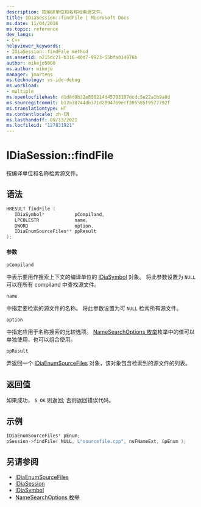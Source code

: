 ```yaml
---
description: 按编译单位和名称检索源文件。
title: IDiaSession::findFile | Microsoft Docs
ms.date: 11/04/2016
ms.topic: reference
dev_langs:
- C++
helpviewer_keywords:
- IDiaSession::findFile method
ms.assetid: a215dc21-b316-40d7-9923-55bfa014976b
author: mikejo5000
ms.author: mikejo
manager: jmartens
ms.technology: vs-ide-debug
ms.workload:
- multiple
ms.openlocfilehash: d1d8d9b32e850214d45703107dcdc5e22a1b9a8d
ms.sourcegitcommit: b12a38744db371d2894769ecf305585f9577792f
ms.translationtype: HT
ms.contentlocale: zh-CN
ms.lasthandoff: 09/13/2021
ms.locfileid: "127831921"
---
```

# <a name="idiasessionfindfile"></a>IDiaSession::findFile
按编译单位和名称检索源文件。

## <a name="syntax"></a>语法

```C++
HRESULT findFile ( 
   IDiaSymbol*           pCompiland,
   LPCOLESTR             name,
   DWORD                 option,
   IDiaEnumSourceFiles** ppResult
);
```

#### <a name="parameters"></a>参数
 `pCompiland`

中表示要用作搜索上下文的编译单位的 [IDiaSymbol](../../debugger/debug-interface-access/idiasymbol.md) 对象。 将此参数设置为 `NULL` 可以在所有 compiland 中查找源文件。

 `name`

中指定要检索的源文件的名称。 将此参数设置为可 `NULL` 检索所有源文件。

 `option`

中指定应用于名称搜索的比较选项。 [NameSearchOptions 枚举](../../debugger/debug-interface-access/namesearchoptions.md)枚举中的值可以单独使用，也可以组合使用。

 `ppResult`

弄返回一个 [IDiaEnumSourceFiles](../../debugger/debug-interface-access/idiaenumsourcefiles.md) 对象，该对象包含检索到的源文件的列表。

## <a name="return-value"></a>返回值
 如果成功， `S_OK` 则返回; 否则返回错误代码。

## <a name="example"></a>示例

```C++
IDiaEnumSourceFiles* pEnum;
pSession->findFile( NULL, L"sourcefile.cpp", nsFNameExt, &pEnum );
```

## <a name="see-also"></a>另请参阅
- [IDiaEnumSourceFiles](../../debugger/debug-interface-access/idiaenumsourcefiles.md)
- [IDiaSession](../../debugger/debug-interface-access/idiasession.md)
- [IDiaSymbol](../../debugger/debug-interface-access/idiasymbol.md)
- [NameSearchOptions 枚举](../../debugger/debug-interface-access/namesearchoptions.md)
